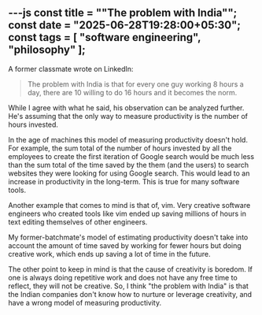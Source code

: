 ---js
const title = "\"The problem with India\"";
const date = "2025-06-28T19:28:00+05:30";
const tags = [ "software engineering", "philosophy" ];
---

A former classmate wrote on LinkedIn:

> The problem with India is that for every one guy  working 8 hours a day,
> there are 10 willing to do 16 hours and it becomes the norm.

While I agree with what he said, his observation can be analyzed further.  He's
assuming that the only way to measure productivity is the number of hours
invested.

In the age of machines this model of measuring productivity doesn't hold.  For
example, the sum total of the number of hours invested by all the employees to
create the first iteration of Google search would be much less than the sum
total of the time saved by the them (and the users) to search websites they
were looking for using Google search. This would lead to an increase in
productivity in the long-term. This is true for many software tools.

Another example that comes to mind is that of, vim. Very creative software
engineers who created tools like vim ended up saving millions of hours in text
editing themselves of other engineers.

My former-batchmate's model of estimating productivity doesn't take into
account the amount of time saved by working for fewer hours but doing creative
work, which ends up saving a lot of time in the future.

The other point to keep in mind is that the cause of creativity is boredom.  If
one is always doing repetitive work and does not have any free time to reflect,
they will not be creative. So, I think "the problem with India" is that the
Indian companies don't know how to nurture or leverage creativity, and have a
wrong model of measuring productivity.
